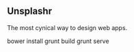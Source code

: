 ## Unsplashr

The most cynical way to design web apps.

  bower install
  grunt build
  grunt serve
